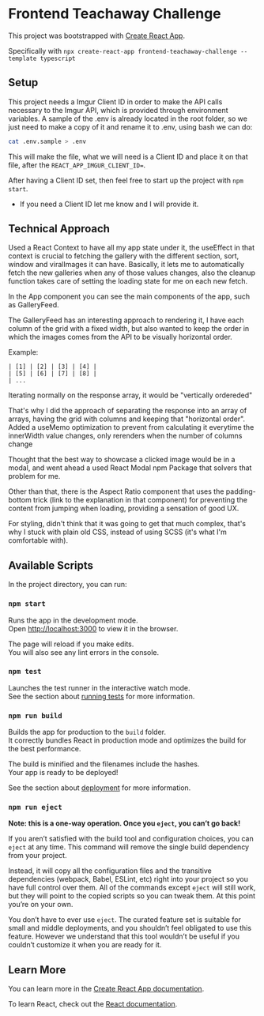 # Frontend Teachaway Challenge

This project was bootstrapped with [Create React App](https://github.com/facebook/create-react-app).

Specifically with `npx create-react-app frontend-teachaway-challenge --template typescript`

## Setup

This project needs a Imgur Client ID in order to make the API calls necessary to the Imgur API, which is provided through environment variables.
A sample of the .env is already located in the root folder, so we just need to make a copy of it and rename it to .env, using bash we can do:

```bash
cat .env.sample > .env
```

This will make the file, what we will need is a Client ID and place it on that file, after the `REACT_APP_IMGUR_CLIENT_ID=`.

After having a Client ID set, then feel free to start up the project with `npm start`.

* If you need a Client ID let me know and I will provide it.

## Technical Approach

Used a React Context to have all my app state under it, the useEffect in that context is crucial to fetching the gallery with the different section, sort, window and viralImages it can have. Basically, 
it lets me to automatically fetch the new galleries when any of those values changes, also the cleanup function takes care of setting the loading state for me on each new fetch.

In the App component you can see the main components of the app, such as GalleryFeed.

The GalleryFeed has an interesting approach to rendering it, I have each column of the grid with a fixed width, but also wanted to keep the order in which the images comes from the API to be visually horizontal order.

Example:

```
| [1] | [2] | [3] | [4] |
| [5] | [6] | [7] | [8] |
| ...
```

Iterating normally on the response array, it would be "vertically ordereded"

That's why I did the approach of separating the response into an array of arrays, having the grid with columns and keeping that "horizontal order". Added a useMemo optimization to prevent from calculating it
everytime the innerWidth value changes, only rerenders when the number of columns change

Thought that the best way to showcase a clicked image would be in a modal, and went ahead a used React Modal npm Package that solvers that problem for me.

Other than that, there is the Aspect Ratio component that uses the padding-bottom trick (link to the explanation in that component) for preventing the content from jumping when loading, providing a sensation of good UX.

For styling, didn't think that it was going to get that much complex, that's why I stuck with plain old CSS, instead of using SCSS (it's what I'm comfortable with).

## Available Scripts

In the project directory, you can run:

### `npm start`

Runs the app in the development mode.\
Open [http://localhost:3000](http://localhost:3000) to view it in the browser.

The page will reload if you make edits.\
You will also see any lint errors in the console.

### `npm test`

Launches the test runner in the interactive watch mode.\
See the section about [running tests](https://facebook.github.io/create-react-app/docs/running-tests) for more information.

### `npm run build`

Builds the app for production to the `build` folder.\
It correctly bundles React in production mode and optimizes the build for the best performance.

The build is minified and the filenames include the hashes.\
Your app is ready to be deployed!

See the section about [deployment](https://facebook.github.io/create-react-app/docs/deployment) for more information.

### `npm run eject`

**Note: this is a one-way operation. Once you `eject`, you can’t go back!**

If you aren’t satisfied with the build tool and configuration choices, you can `eject` at any time. This command will remove the single build dependency from your project.

Instead, it will copy all the configuration files and the transitive dependencies (webpack, Babel, ESLint, etc) right into your project so you have full control over them. All of the commands except `eject` will still work, but they will point to the copied scripts so you can tweak them. At this point you’re on your own.

You don’t have to ever use `eject`. The curated feature set is suitable for small and middle deployments, and you shouldn’t feel obligated to use this feature. However we understand that this tool wouldn’t be useful if you couldn’t customize it when you are ready for it.

## Learn More

You can learn more in the [Create React App documentation](https://facebook.github.io/create-react-app/docs/getting-started).

To learn React, check out the [React documentation](https://reactjs.org/).
